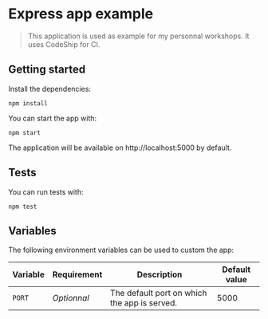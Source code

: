 # Express app example

> This application is used as example for my personnal workshops. It uses CodeShip for CI.

## Getting started

Install the dependencies:
```
npm install
```

You can start the app with:
```
npm start
```

The application will be available on http://localhost:5000 by default.

## Tests

You can run tests with:
```
npm test
```

## Variables

The following environment variables can be used to custom the app:

Variable | Requirement | Description | Default value
--- | --- | ---  | ---
`PORT` | *Optionnal* | The default port on which the app is served. | 5000
